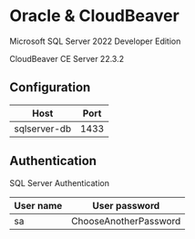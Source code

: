 # Oracle & CloudBeaver

Microsoft SQL Server 2022 Developer Edition

CloudBeaver CE Server 22.3.2

## Configuration

Host | Port
-|-
sqlserver-db | 1433

## Authentication

SQL Server Authentication

User name | User password
-|-
sa | ChooseAnotherPassword

